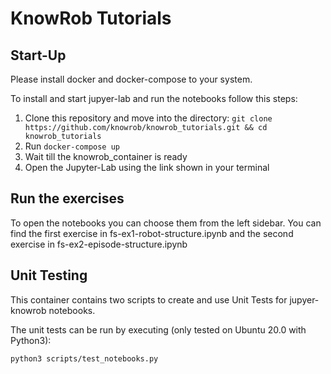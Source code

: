 # KnowRob Tutorials

## Start-Up

Please install docker and docker-compose to your system.

To install and start jupyer-lab and run the notebooks follow this steps:

1. Clone this repository and move into the directory: `git clone https://github.com/knowrob/knowrob_tutorials.git && cd knowrob_tutorials`
2. Run `docker-compose up`
3. Wait till the knowrob_container is ready
4. Open the Jupyter-Lab using the link shown in your terminal

## Run the exercises

To open the notebooks you can choose them from the left sidebar. You can find the first exercise in fs-ex1-robot-structure.ipynb  and the second exercise in fs-ex2-episode-structure.ipynb

## Unit Testing

This container contains two scripts to create and use Unit Tests for jupyer-knowrob notebooks.

The unit tests can be run by executing (only tested on Ubuntu 20.0 with Python3):

`python3 scripts/test_notebooks.py`

